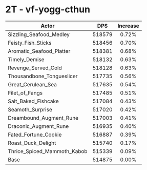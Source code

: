 # 2T - vf-yogg-cthun
| Actor | DPS | Increase |
|---|:---:|:---:|
|Sizzling_Seafood_Medley|518579|0.72%|
|Feisty_Fish_Sticks|518456|0.70%|
|Aromatic_Seafood_Platter|518381|0.68%|
|Timely_Demise|518132|0.63%|
|Revenge_Served_Cold|518128|0.63%|
|Thousandbone_Tongueslicer|517735|0.56%|
|Great_Cerulean_Sea|517635|0.54%|
|Filet_of_Fangs|517485|0.51%|
|Salt_Baked_Fishcake|517084|0.43%|
|Seamoth_Surprise|517020|0.42%|
|Dreambound_Augment_Rune|517003|0.41%|
|Draconic_Augment_Rune|516935|0.40%|
|Fated_Fortune_Cookie|516887|0.39%|
|Roast_Duck_Delight|515740|0.17%|
|Thrice_Spiced_Mammoth_Kabob|515339|0.09%|
|Base|514875|0.00%|
